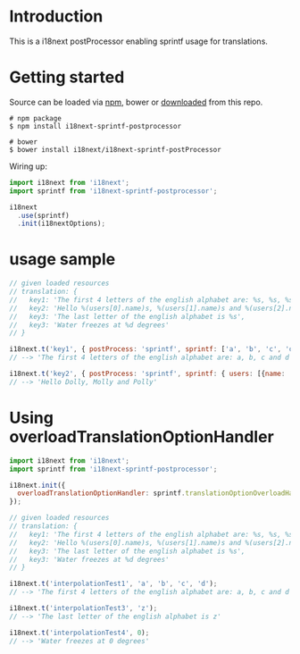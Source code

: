 # Introduction

This is a i18next postProcessor enabling sprintf usage for translations.

# Getting started

Source can be loaded via [npm](https://www.npmjs.com/package/i18next-sprintf-postprocessor), bower or [downloaded](https://github.com/i18next/i18next-sprintf-postprocessor/blob/master/i18nextSprintfPostProcessor.min.js) from this repo.

```
# npm package
$ npm install i18next-sprintf-postprocessor

# bower
$ bower install i18next/i18next-sprintf-postProcessor
```

Wiring up:

```js
import i18next from 'i18next';
import sprintf from 'i18next-sprintf-postprocessor';

i18next
  .use(sprintf)
  .init(i18nextOptions);
```

# usage sample

```js
// given loaded resources
// translation: {
//   key1: 'The first 4 letters of the english alphabet are: %s, %s, %s and %s',
//   key2: 'Hello %(users[0].name)s, %(users[1].name)s and %(users[2].name)s',
//   key3: 'The last letter of the english alphabet is %s',
//   key3: 'Water freezes at %d degrees'
// }

i18next.t('key1', { postProcess: 'sprintf', sprintf: ['a', 'b', 'c', 'd'] });
// --> 'The first 4 letters of the english alphabet are: a, b, c and d'

i18next.t('key2', { postProcess: 'sprintf', sprintf: { users: [{name: 'Dolly'}, {name: 'Molly'}, {name: 'Polly'}] } });
// --> 'Hello Dolly, Molly and Polly'
```

# Using overloadTranslationOptionHandler

```js
import i18next from 'i18next';
import sprintf from 'i18next-sprintf-postprocessor';

i18next.init({
  overloadTranslationOptionHandler: sprintf.translationOptionOverloadHandler
});

// given loaded resources
// translation: {
//   key1: 'The first 4 letters of the english alphabet are: %s, %s, %s and %s',
//   key2: 'Hello %(users[0].name)s, %(users[1].name)s and %(users[2].name)s',
//   key3: 'The last letter of the english alphabet is %s',
//   key3: 'Water freezes at %d degrees'
// }

i18next.t('interpolationTest1', 'a', 'b', 'c', 'd');
// --> 'The first 4 letters of the english alphabet are: a, b, c and d'

i18next.t('interpolationTest3', 'z');
// --> 'The last letter of the english alphabet is z'

i18next.t('interpolationTest4', 0);
// --> 'Water freezes at 0 degrees'
```
